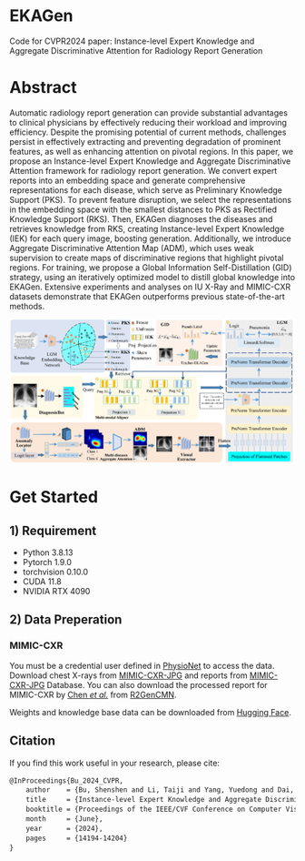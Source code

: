 # EKAGen
Code for CVPR2024 paper: Instance-level Expert Knowledge and Aggregate Discriminative Attention for Radiology Report Generation

# Abstract
Automatic radiology report generation can provide substantial advantages to clinical physicians by effectively reducing their workload and improving efficiency. Despite the promising potential of current methods, challenges persist in effectively extracting and preventing degradation of prominent features, as well as enhancing attention on pivotal regions. In this paper, we propose an Instance-level Expert Knowledge and Aggregate Discriminative Attention framework for radiology report generation. We convert expert reports into an embedding space and generate comprehensive representations for each disease, which serve as Preliminary Knowledge Support (PKS). To prevent feature disruption, we select the representations in the embedding space with the smallest distances to PKS as Rectified Knowledge Support (RKS). Then, EKAGen diagnoses the diseases and retrieves knowledge from RKS, creating Instance-level Expert Knowledge (IEK) for each query image, boosting generation. Additionally, we introduce Aggregate Discriminative Attention Map (ADM), which uses weak supervision to create maps of discriminative regions that highlight pivotal regions. For training, we propose a Global Information Self-Distillation (GID) strategy, using an iteratively optimized model to distill global knowledge into EKAGen. Extensive experiments and analyses on IU X-Ray and MIMIC-CXR datasets demonstrate that EKAGen outperforms previous state-of-the-art methods.

<p align="center">
    <img src="docs/EKAGen-framework.png" alt="EKAGen 框架示意图" width="1000" />
</p>

# Get Started

## 1) Requirement

- Python 3.8.13
- Pytorch 1.9.0
- torchvision 0.10.0
- CUDA 11.8
- NVIDIA RTX 4090

## 2) Data Preperation
### MIMIC-CXR
You must be a credential user defined in [PhysioNet](https://physionet.org/settings/credentialing/) to access the data.
Download chest X-rays from [MIMIC-CXR-JPG](https://physionet.org/content/mimic-cxr-jpg/2.0.0/) and reports from [MIMIC-CXR-JPG](https://physionet.org/content/mimic-cxr/2.0.0/) Database. You can also download the processed report for MIMIC-CXR by [Chen *et al.*](https://aclanthology.org/2020.emnlp-main.112.pdf) from [R2GenCMN](https://github.com/cuhksz-nlp/R2GenCMN).

Weights and knowledge base data can be downloaded from [Hugging Face](https://huggingface.co/ShenshenBu/EKAGen).

## Citation

If you find this work useful in your research, please cite:
```tex
@InProceedings{Bu_2024_CVPR,
    author    = {Bu, Shenshen and Li, Taiji and Yang, Yuedong and Dai, Zhiming},
    title     = {Instance-level Expert Knowledge and Aggregate Discriminative Attention for Radiology Report Generation},
    booktitle = {Proceedings of the IEEE/CVF Conference on Computer Vision and Pattern Recognition (CVPR)},
    month     = {June},
    year      = {2024},
    pages     = {14194-14204}
}
```
